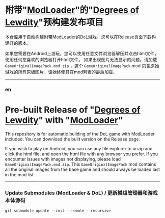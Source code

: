 
# 附带"[ModLoader](https://github.com/Lyoko-Jeremie/sugarcube-2-ModLoader)"的"[Degrees of Lewdity](https://gitgud.io/Vrelnir/degrees-of-lewdity)"预构建发布项目

本仓库用于自动构建附带ModLoader的DoL游戏。您可以在Release页面下载构建好的版本。

如果您需要在Android上游玩，您可以使用任意文件浏览器解压并点击html文件，使用任何您喜欢的浏览器打开html文件。
如果出现图片无法显示的问题，请加载 `GameOriginalImagePack.mod.zip` ，这个 `GameOriginalImagePack` mod 包含原始游戏的所有原版图片，请始终使其在mod列表的最后加载。

---

### en

# Pre-built Release of "[Degrees of Lewdity](https://gitgud.io/Vrelnir/degrees-of-lewdity)" with "[ModLoader](https://github.com/Lyoko-Jeremie/sugarcube-2-ModLoader)"

This repository is for automatic building of the DoL game with ModLoader included. You can download the built version on the Release page.

If you wish to play on Android, you can use any file explorer to unzip and click the html file, and open the html file with any browser you prefer.
If you encounter issues with images not displaying, please load `GameOriginalImagePack.mod.zip`. This `GameOriginalImagePack` mod contains all the original images from the base game and should always be loaded last in the mod list.

---

### Update Submodules (ModLoader & DoL) / 更新模组管理器和游戏本体源码
```shell
git submodule update --init --remote --recursive
```

